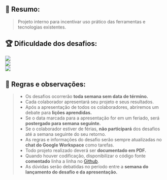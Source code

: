 ## :pushpin: Resumo:  
> Projeto interno para incentivar uso prático das ferramentas e tecnologias existentes.

## :trophy: Dificuldade dos desafios:
![](https://img.shields.io/static/v1?label=Nível&message=Básico&color=?style=plastic)  
![](https://img.shields.io/static/v1?label=Nível&message=Intermediário&color=yellow)  
![](https://img.shields.io/static/v1?label=Nível&message=Avançado&color=critical) 

## :bookmark_tabs: Regras e observações:  
> - Os desafios ocorrerão **toda semana sem data de término.**  
> - Cada colaborador apresentará seu projeto e seus resultados.  
> - Após a apresentação de todos os colaboradores, abriremos um debate para **lições aprendidas.**  
> - Se o data marcada para a apresentação for em um feriado, será **postergado para semana seguinte.**  
> - Se o colaborador estiver de férias, **não participará** dos desafios até a semana seguinte do seu retorno.  
> - As regras e informações do desafio serão sempre atualizadas no **chat do Google Workspace** como tarefas.  
> - Todo projeto realizado deverá ser **documentado em PDF.**  
> - Quando houver codificação, disponibilizar o código fonte **comentado** linha a linha no [Github](https://github.com/).  
> - As dúvidas serão debatidas no período entre a **semana do lançamento do desafio e da apresentação.**  
